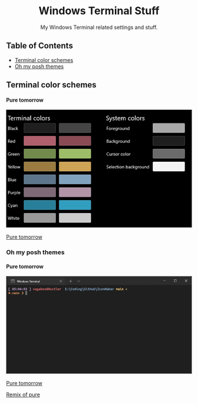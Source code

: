 <div align="center">
    
# Windows Terminal Stuff

My Windows Terminal related settings and stuff.

</div>

## Table of Contents

- [Terminal color schemes](#tcs)
- [Oh my posh themes](#ompt)

## Terminal color schemes <a name="tcs"></a>

#### Pure tomorrow

![prtsc](https://github.com/vagabondHustler/WindowsTerminal-Stuff/blob/main/color-schemes/pure-tomorrow-prtsc.png)

[Pure tomorrow](https://github.com/vagabondHustler/WindowsTerminal-Stuff/blob/main/color-schemes/pure-tomorrow.json)


### Oh my posh themes <a name="tompt"></a>

#### Pure tomorrow

![prtsc](https://github.com/vagabondHustler/WindowsTerminal-Stuff/blob/main/oh-my-posh-themes/pure-tomorrow-prtsc.png)

[Pure tomorrow](https://github.com/vagabondHustler/WindowsTerminal-Stuff/blob/main/oh-my-posh-themes/pure-tomorrow.omp.json)

[Remix of pure](https://github.com/JanDeDobbeleer/oh-my-posh/blob/main/themes/pure.omp.json)

